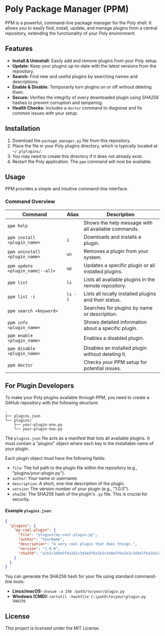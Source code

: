 # Poly Package Manager (PPM)

PPM is a powerful, command-line package manager for the Poly shell. It allows you to easily find, install, update, and manage plugins from a central repository, extending the functionality of your Poly environment.

## Features

- **Install & Uninstall:** Easily add and remove plugins from your Poly setup.
- **Update:** Keep your plugins up-to-date with the latest versions from the repository.
- **Search:** Find new and useful plugins by searching names and descriptions.
- **Enable & Disable:** Temporarily turn plugins on or off without deleting them.
- **Secure:** Verifies the integrity of every downloaded plugin using SHA256 hashes to prevent corruption and tampering.
- **Health Checks:** Includes a `doctor` command to diagnose and fix common issues with your setup.

## Installation

1.  Download the `package_manager.py` file from this repository.
2.  Place the file in your Poly plugins directory, which is typically located at `~/.plplugins/`.
3.  You may need to create this directory if it does not already exist.
4.  Restart the Poly application. The `ppm` command will now be available.

## Usage

PPM provides a simple and intuitive command-line interface.

### Command Overview

| Command                           | Alias | Description                                                  |
| --------------------------------- | ----- | ------------------------------------------------------------ |
| `ppm help`                        |       | Shows the help message with all available commands.          |
| `ppm install <plugin_name>`       | `i`   | Downloads and installs a plugin.                             |
| `ppm uninstall <plugin_name>`     | `un`  | Removes a plugin from your system.                           |
| `ppm update <plugin_name\|--all>` | `up`  | Updates a specific plugin or all installed plugins.          |
| `ppm list`                        | `ls`  | Lists all available plugins in the remote repository.        |
| `ppm list -i`                     | `ls -i` | Lists all locally installed plugins and their status.        |
| `ppm search <keyword>`            |       | Searches for plugins by name or description.                 |
| `ppm info <plugin_name>`          |       | Shows detailed information about a specific plugin.          |
| `ppm enable <plugin_name>`        |       | Enables a disabled plugin.                                   |
| `ppm disable <plugin_name>`       |       | Disables an installed plugin without deleting it.            |
| `ppm doctor`                      |       | Checks your PPM setup for potential issues.                  |

## For Plugin Developers

To make your Poly plugins available through PPM, you need to create a GitHub repository with the following structure:

```
.
├── plugins.json
└── plugins/
    ├── your-plugin-one.py
    └── your-plugin-two.py
```

The `plugins.json` file acts as a manifest that lists all available plugins. It must contain a "plugins" object where each key is the installable name of your plugin.

Each plugin object must have the following fields:

-   `file`: The full path to the plugin file within the repository (e.g., "plugins/your-plugin.py").
-   `author`: Your name or username.
-   `description`: A short, one-line description of the plugin.
-   `version`: The version number of your plugin (e.g., "1.0.0").
-   `sha256`: The SHA256 hash of the plugin's `.py` file. This is crucial for security.

#### Example `plugins.json`:

```json
{
  "plugins": {
    "my-cool-plugin": {
      "file": "plugins/my-cool-plugin.py",
      "author": "YourName",
      "description": "A very cool plugin that does things.",
      "version": "1.0.0",
      "sha256": "a1b2c3d4e5f6a1b2c3d4e5f6a1b2c3d4e5f6a1b2c3d4e5f6a1b2c3d4e5f6a1b2c3d4e5f6"
    }
  }
}
```

You can generate the SHA256 hash for your file using standard command-line tools:

-   **Linux/macOS:** `shasum -a 256 /path/to/your/plugin.py`
-   **Windows (CMD):** `certutil -hashfile C:\path\to\your\plugin.py SHA256`

## License

This project is licensed under the MIT License.
